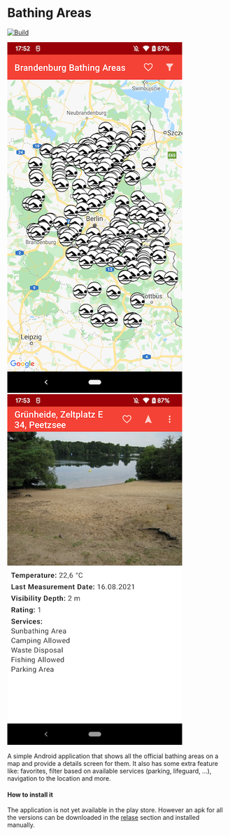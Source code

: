 # Bathing Areas

[![Build](https://github.com/Zlate87/brandenburg-bathing-areas/actions/workflows/build.yml/badge.svg)](https://github.com/Zlate87/brandenburg-bathing-areas/actions/workflows/build.yml)

![Maps Screen](screenshots/map-screen.png)
![Details Screen](screenshots/details-screen.png)

A simple Android application that shows all the official bathing areas on a map and provide a details screen for them. It also has some extra feature like: favorites, filter based on available services (parking, lifeguard, …), navigation to the location and more.

#### How to install it
The application is not yet available in the play store. However an apk for all the versions can be downloaded in the [relase](../../releases) section and installed manually.

